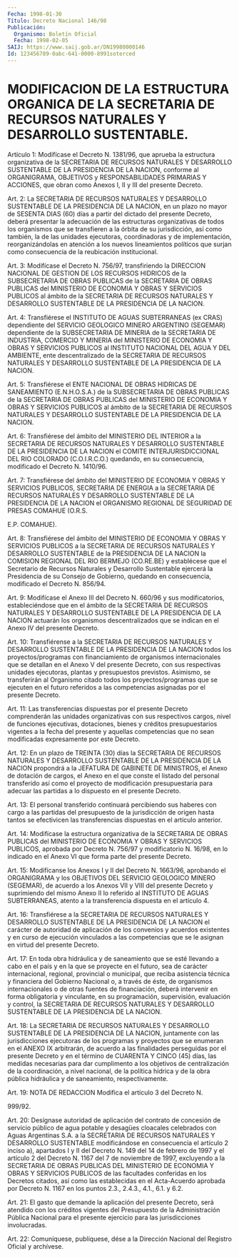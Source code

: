 ```yaml
---
Fecha: 1998-01-30
Título: Decreto Nacional 146/98
Publicación:
  Organismo: Boletín Oficial
  Fecha: 1998-02-05
SAIJ: https://www.saij.gob.ar/DN19980000146
Id: 123456789-0abc-641-0000-8991soterced
---
```

# MODIFICACION DE LA ESTRUCTURA ORGANICA DE LA SECRETARIA DE RECURSOS NATURALES Y DESARROLLO SUSTENTABLE.

<a id="1"></a>
Artículo  1:  Modifícase  el  Decreto  N. 1381/96, que aprueba la estructura  organizativa de la SECRETARIA DE RECURSOS  NATURALES  Y DESARROLLO SUSTENTABLE  DE LA PRESIDENCIA DE LA NACION, conforme al ORGANIGRAMA, OBJETIVOS y  RESPONSABILIDADES  PRIMARIAS  Y ACCIONES, que  obran  como  Anexos  I,  II  y  III  del presente  Decreto.

<a id="2"></a>
Art.   2: La  SECRETARIA  DE  RECURSOS  NATURALES  Y  DESARROLLO SUSTENTABLE DE LA PRESIDENCIA DE LA NACION, en un plazo no mayor de SESENTA  DIAS  (60) días a partir del dictado del presente Decreto, deberá presentar  la adecuación de las estructuras organizativas de todos  los  organismos  que  se  transfieren  a  la  órbita  de  su jurisdicción,  así  como  también,  la  de las unidades ejecutoras, coordinadoras y de implementación, reorganizándolas  en  atención a los  nuevos lineamientos políticos que surjan como consecuencia  de la reubicación institucional.

<a id="3"></a>
Art. 3: Modifícase el Decreto N. 756/97, transfiriendo la DIRECCION NACIONAL DE GESTION DE LOS RECURSOS HIDRICOS de la SUBSECRETARIA DE OBRAS PUBLICAS de la SECRETARIA DE OBRAS PUBLICAS del MINISTERIO DE ECONOMIA Y OBRAS Y SERVICIOS PUBLICOS al ámbito de la SECRETARIA DE RECURSOS NATURALES Y DESARROLLO SUSTENTABLE DE LA PRESIDENCIA DE LA NACION.

<a id="4"></a>
Art. 4: Transfiérese el INSTITUTO DE AGUAS SUBTERRANEAS (ex CRAS) dependiente  del  SERVICIO  GEOLOGICO  MINERO  ARGENTINO  (SEGEMAR) dependiente  de  la  SUBSECRETARIA  DE MINERIA de la SECRETARIA  DE INDUSTRIA, COMERCIO Y MINERIA del MINISTERIO  DE ECONOMIA Y OBRAS Y SERVICIOS PUBLICOS al INSTITUTO NACIONAL DEL AGUA  Y  DEL AMBIENTE, ente  descentralizado  de  la  SECRETARIA  DE RECURSOS NATURALES  Y DESARROLLO  SUSTENTABLE  DE  LA  PRESIDENCIA  DE    LA   NACION.

<a id="5"></a>
Art.  5: Transfiérese  el  ENTE  NACIONAL DE OBRAS  HIDRICAS  DE SANEAMIENTO (E.N.H.O.S.A.) de la SUBSECRETARIA DE OBRAS PUBLICAS de la SECRETARIA DE OBRAS PUBLICAS del MINISTERIO  DE ECONOMIA Y OBRAS Y  SERVICIOS  PUBLICOS  al  ámbito  de  la  SECRETARIA DE  RECURSOS NATURALES Y DESARROLLO SUSTENTABLE DE LA PRESIDENCIA  DE  LA NACION.

<a id="6"></a>
Art. 6: Transfiérese del ámbito del MINISTERIO DEL INTERIOR  a  la SECRETARIA  DE  RECURSOS  NATURALES  Y DESARROLLO SUSTENTABLE DE LA PRESIDENCIA  DE  LA  NACION el COMITE INTERJURISDICCIONAL  DEL  RIO COLORADO (C.O.I.R.C.O.) quedando, en su consecuencia, modificado el Decreto N. 1410/96.

<a id="7"></a>
Art. 7: Transfiérese del ámbito del MINISTERIO DE ECONOMIA Y OBRAS Y SERVICIOS PUBLICOS,  SECRETARIA  DE  ENERGIA  a  la SECRETARIA DE RECURSOS NATURALES Y DESARROLLO SUSTENTABLE DE LA PRESIDENCIA DE LA NACION el ORGANISMO REGIONAL DE SEGURIDAD DE PRESAS  COMAHUE (O.R.S.

E.P. COMAHUE).

<a id="8"></a>
Art. 8: Transfiérese del ámbito del MINISTERIO DE ECONOMIA Y OBRAS Y  SERVICIOS  PUBLICOS  a  la  SECRETARIA  DE RECURSOS NATURALES  Y DESARROLLO SUSTENTABLE de la PRESIDENCIA DE  LA  NACION la COMISION REGIONAL DEL RIO BERMEJO (CO.RE.BE) y establécese que el Secretario de  Recursos  Naturales  y  Desarrollo  Sustentable  ejercerá    la Presidencia  de  su  Consejo de Gobierno, quedando en consecuencia, modificado el Decreto N. 856/94.

<a id="9"></a>
Art. 9: Modifícase el  Anexo  III  del  Decreto  N. 660/96 y  sus modificatorios,  estableciéndose  que en el ámbito de la SECRETARIA DE RECURSOS NATURALES Y DESARROLLO SUSTENTABLE DE LA PRESIDENCIA DE LA NACION actuarán los organismos descentralizados  que  se indican en el Anexo IV del presente Decreto.

<a id="10"></a>
Art.  10: Transfiérense a la SECRETARIA DE RECURSOS NATURALES  Y DESARROLLO SUSTENTABLE  DE  LA  PRESIDENCIA  DE LA NACION todos los proyectos/programas con financiamiento de organismos internacionales que se detallan en el Anexo V del presente Decreto, con  sus  respectivas unidades ejecutoras, plantas  y  presupuestos previstos.  Asimismo, se transferirán al Organismo citado todos los proyectos/programas que  se  ejecuten  en el futuro referidos a las competencias asignadas por el presente Decreto.

<a id="11"></a>
Art. 11: Las transferencias dispuestas  por  el  presente Decreto comprenderán las unidades organizativas con sus respectivos cargos, nivel  de  funciones  ejecutivas,  dotaciones,  bienes  y  créditos presupuestarios  vigentes  a  la  fecha  del  presente  y  aquellas competencias  que no sean modificadas expresamente por este Decreto.

<a id="12"></a>
Art. 12:  En un  plazo  de  TREINTA  (30)  días  la  SECRETARIA DE RECURSOS NATURALES Y DESARROLLO SUSTENTABLE DE LA PRESIDENCIA DE LA NACION propondrá a la JEFATURA DE GABINETE DE MINISTROS,  el  Anexo de  dotación  de  cargos,  el Anexo en el que conste el listado del personal  transferido  así  como    el   proyecto  de  modificación presupuestaria  para adecuar las partidas  a  lo  dispuesto  en  el presente Decreto.

<a id="13"></a>
Art.  13: El personal  transferido  continuará  percibiendo  sus haberes con cargo a las partidas del presupuesto de la jurisdicción de origen hasta tantos se efectivicen las transferencias dispuestas en el artículo anterior.

<a id="14"></a>
Art. 14: Modifícase  la  estructura organizativa de la SECRETARIA DE OBRAS PUBLICAS del MINISTERIO  DE  ECONOMIA  Y OBRAS Y SERVICIOS PUBLICOS, aprobada por Decreto N. 756/97 y modificatorio N. 16/98, en lo indicado en el Anexo VI que forma parte del presente Decreto.

<a id="15"></a>
Art. 15: Modifícanse  los  Anexos  I  y II del Decreto N. 1663/96, aprobando  el ORGANIGRAMA y los OBJETIVOS  DEL  SERVICIO  GEOLOGICO MINERO (SEGEMAR),  de  acuerdo a los Anexos VII y VIII del presente Decreto y suprimiendo del  mismo  Anexo II lo referido al INSTITUTO DE AGUAS SUBTERRANEAS, atento a la  transferencia  dispuesta  en el artículo 4.

<a id="16"></a>
Art.  16: Transfiérese  a la SECRETARIA DE RECURSOS NATURALES Y DESARROLLO SUSTENTABLE DE LA  PRESIDENCIA  DE LA NACION el carácter de autoridad de aplicación de los convenios y acuerdos existentes y en  curso  de  ejecución vinculados a las competencias  que  se  le asignan en virtud del presente Decreto.

<a id="17"></a>
Art. 17: En toda  obra  hidráulica  y  de saneamiento que se esté llevando a cabo en el país y en la que se  proyecte  en  el futuro, sea  de  carácter  internacional, regional, provincial o municipal, que reciba asistencia técnica y financiera del Gobierno Nacional o, a través de éste, de  organismos internacionales o de otras fuentes de  financiación,  deberá    intervenir   en  forma  obligatoria  y vinculante, en su programación, supervisión,  evaluación y control, la SECRETARIA DE RECURSOS NATURALES Y DESARROLLO  SUSTENTABLE DE LA PRESIDENCIA DE LA NACION.

<a id="18"></a>
Art.  18:  La  SECRETARIA  DE  RECURSOS  NATURALES  Y DESARROLLO SUSTENTABLE  DE  LA  PRESIDENCIA  DE LA NACION, juntamente con  las jurisdicciones  ejecutoras  de los programas  y  proyectos  que  se enumeran en el ANEXO IX arbitrarán,  de  acuerdo  a las finalidades perseguidas por el presente Decreto y en el término  de  CUARENTA Y CINCO (45) días, las medidas necesarias para dar cumplimento  a los objetivos  de  centralización de la coordinación, a nivel nacional, de la política hídrica  y  de  la  obra  pública  hidráulica  y  de saneamiento, respectivamente.

<a id="19"></a>
Art.  19: NOTA DE REDACCION Modifica el artículo 3 del Decreto N.

999/92.

<a id="20"></a>
Art.  20:  Desígnase  autoridad  de  aplicación del contrato  de concesión de servicio público de agua potable  y desagües cloacales celebrados  con Aguas Argentinas S.A. a la SECRETARIA  DE  RECURSOS NATURALES Y DESARROLLO SUSTENTABLE modificándose en consecuencia el artículo 2 inciso  a), apartados I y II del Decreto N. 149 del 14 de febrero de 1997 y el  artículo  2  del  Decreto  N. 1167  del  7 de noviembre de 1997, excluyendo a la SECRETARIA DE OBRAS PUBLICAS DEL MINISTERIO  DE  ECONOMIA  Y  OBRAS  Y  SERVICIOS  PUBLICOS  de  las facultades  conferidas  en  los  Decretos  citados,  así  como  las establecidas en el Acta-Acuerdo aprobada por Decreto  N. 1167 en los puntos 2.3., 2.4.3., 4.1., 6.1. y 6.2.

<a id="21"></a>
Art. 21: El gasto que demande la aplicación del presente Decreto, será  atendido  con  los  créditos  vigentes  del Presupuesto de la Administración Pública Nacional para el presente ejercicio para las jurisdicciones involucradas.

<a id="22"></a>
Art.  22:  Comuníquese, publíquese, dése a la Dirección Nacional del Registro Oficial  y archívese.